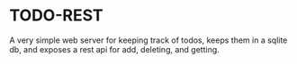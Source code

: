 # TODO-REST
A very simple web server for keeping track of todos, keeps them in a sqlite db, and exposes a rest api for add, deleting, and getting.
